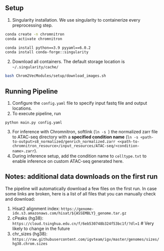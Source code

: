 ## Setup

1. Singularity installation. We use singularity to containerize every preprocessing step.
```bash
conda create -n chromnitron
conda activate chromnitron

conda install python==3.9 pyyaml==6.0.2
conda install conda-forge::singularity
```

2. Download all containers. The default storage location is `~/.singularity/cache/`
```bash
bash Chrom2VecModules/setup/download_images.sh
```

## Running Pipeline
1. Configure the `config.yaml` file to specify input fastq file and output locations. 
2. To execute pipeline, run 
```
python main.py config.yaml
```
3. For inference with Chromnitron, softlink (`ln -s `) the normalized zarr file to ATAC-seq directory with a **specified condition name** (`ln -s <path-to-output>s8_normalized/genrich_normalized.zarr <<path-to-chromnitron_resource>/input_resources/ATAC-seq/<condition-name>.zarr`). 
4. During inference setup, add the condition name to `celltype.txt` to enable inference on custom ATAC-seq generated here.

## Notes: additional data downloads on the first run
The pipeline will automatically download a few files on the first run. In case some links are broken, here is a list of all files that you can manually check and download:
1. Hisat2 alignment index: `https://genome-idx.s3.amazonaws.com/hisat/${ASSEMBLY}_genome.tar.gz`
2. cPeaks (hg38): `https://cloud.tsinghua.edu.cn/f/6eb530748b324f53bc1f/?dl=1` # Very likely to change in the future
3. chr_sizes (hg38): `https://raw.githubusercontent.com/igvteam/igv/master/genomes/sizes/hg38.chrom.sizes`